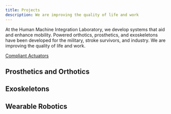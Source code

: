 ```yaml
---
title: Projects
description: We are improving the quality of life and work
---
```


At the Human Machine Integration Laboratory, we develop systems that aid and enhance mobility.  Powered orthotics, prosthetics, and exoskeletons have been developed for the military, stroke survivors, and industry.  We are improving the quality of life and work.

<p style="text-align: left;"><a href='https://thomassugar.github.io/hmil/compliant' class='btn btn-lg btn-primary' target="_blank">Compliant Actuators</a></p>

## Prosthetics and Orthotics

## Exoskeletons

## Wearable Robotics

